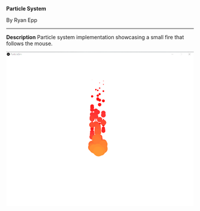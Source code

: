 **Particle System**

By Ryan Epp

---
**Description**
Particle system implementation showcasing a small fire that follows the mouse.

![Sample flame](example.png)